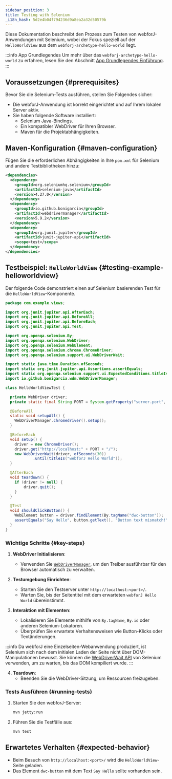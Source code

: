 ```yaml
---
sidebar_position: 3
title: Testing with Selenium
_i18n_hash: 5d2e4b04f794236d9a8ea2a32d50579b
---
```

Diese Dokumentation beschreibt den Prozess zum Testen von webforJ-Anwendungen mit Selenium, wobei der Fokus speziell auf der `HelloWorldView` aus dem `webforj-archetype-hello-world` liegt.

:::info App Grundlegendes
Um mehr über das `webforj-archetype-hello-world` zu erfahren, lesen Sie den Abschnitt [App Grundlegendes Einführung](../../introduction/basics).
:::

## Voraussetzungen {#prerequisites}

Bevor Sie die Selenium-Tests ausführen, stellen Sie Folgendes sicher:
- Die webforJ-Anwendung ist korrekt eingerichtet und auf Ihrem lokalen Server aktiv.
- Sie haben folgende Software installiert:
  - Selenium Java-Bindings.
  - Ein kompatibler WebDriver für Ihren Browser.
  - Maven für die Projektabhängigkeiten.

## Maven-Konfiguration {#maven-configuration}

Fügen Sie die erforderlichen Abhängigkeiten in Ihre `pom.xml` für Selenium und andere Testbibliotheken hinzu:

```xml title="pom.xml"
<dependencies>
  <dependency>
    <groupId>org.seleniumhq.selenium</groupId>
    <artifactId>selenium-java</artifactId>
    <version>4.27.0</version>
  </dependency>
  <dependency>
    <groupId>io.github.bonigarcia</groupId>
    <artifactId>webdrivermanager</artifactId>
    <version>5.9.2</version>
  </dependency>
  <dependency>
    <groupId>org.junit.jupiter</groupId>
    <artifactId>junit-jupiter-api</artifactId>
    <scope>test</scope>
  </dependency>
</dependencies>
```

## Testbeispiel: `HelloWorldView` {#testing-example-helloworldview}

Der folgende Code demonstriert einen auf Selenium basierenden Test für die `HelloWorldView`-Komponente.

```java title="HelloWorldViewTest.java"
package com.example.views;

import org.junit.jupiter.api.AfterEach;
import org.junit.jupiter.api.BeforeAll;
import org.junit.jupiter.api.BeforeEach;
import org.junit.jupiter.api.Test;

import org.openqa.selenium.By;
import org.openqa.selenium.WebDriver;
import org.openqa.selenium.WebElement;
import org.openqa.selenium.chrome.ChromeDriver;
import org.openqa.selenium.support.ui.WebDriverWait;

import static java.time.Duration.ofSeconds;
import static org.junit.jupiter.api.Assertions.assertEquals;
import static org.openqa.selenium.support.ui.ExpectedConditions.titleIs;
import io.github.bonigarcia.wdm.WebDriverManager;

class HelloWorldViewTest {

  private WebDriver driver;
  private static final String PORT = System.getProperty("server.port", "8080");

  @BeforeAll
  static void setupAll() {
    WebDriverManager.chromedriver().setup();
  }

  @BeforeEach
  void setup() {
    driver = new ChromeDriver();
    driver.get("http://localhost:" + PORT + "/");
    new WebDriverWait(driver, ofSeconds(30))
            .until(titleIs("webforJ Hello World"));
  }

  @AfterEach
  void teardown() {
    if (driver != null) {
        driver.quit();
    }
  }

  @Test
  void shouldClickButton() {
    WebElement button = driver.findElement(By.tagName("dwc-button"));
    assertEquals("Say Hello", button.getText(), "Button text mismatch!");
  }
}
```

### Wichtige Schritte {#key-steps}

1. **WebDriver Initialisieren**:
   - Verwenden Sie [`WebDriverManager`](https://github.com/bonigarcia/webdrivermanager), um den Treiber ausführbar für den Browser automatisch zu verwalten.

2. **Testumgebung Einrichten**:
   - Starten Sie den Testserver unter `http://localhost:<port>/`.
   - Warten Sie, bis der Seitentitel mit dem erwarteten `webforJ Hello World` übereinstimmt.

3. **Interaktion mit Elementen**:
   - Lokalisieren Sie Elemente mithilfe von `By.tagName`, `By.id` oder anderen Selenium-Lokatoren.
   - Überprüfen Sie erwartete Verhaltensweisen wie Button-Klicks oder Textänderungen.
    
  :::info
  Da webforJ eine Einzelseiten-Webanwendung produziert, ist Selenium sich nach dem initialen Laden der Seite nicht über DOM-Manipulationen bewusst. Sie können die [WebDriverWait API](https://www.selenium.dev/selenium/docs/api/java/org/openqa/selenium/support/ui/WebDriverWait.html) von Selenium verwenden, um zu warten, bis das DOM kompiliert wurde.
  :::

4. **Teardown**:
   - Beenden Sie die WebDriver-Sitzung, um Ressourcen freizugeben.

### Tests Ausführen {#running-tests}

1. Starten Sie den webforJ-Server:
   ```bash
   mvn jetty:run
   ```

2. Führen Sie die Testfälle aus:
   ```bash
   mvn test
   ```

## Erwartetes Verhalten {#expected-behavior}

- Beim Besuch von `http://localhost:<port>/` wird die `HelloWorldView`-Seite geladen.
- Das Element `dwc-button` mit dem Text `Say Hello` sollte vorhanden sein.
